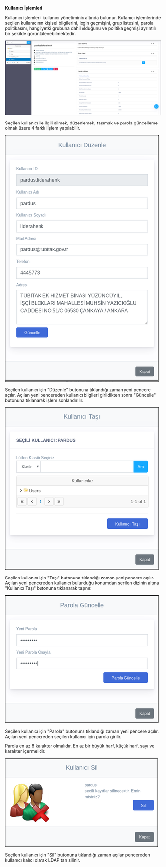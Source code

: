**Kullanıcı İşlemleri**

Kullanıcı işlemleri, kullanıcı yönetiminin altında bulunur. Kullanıcı işlemlerinde seçilen 
kullanıcının kişisel bilgilerini, login geçmişini, grup listesini, parola politikasını, hangi 
yetki grubuna dahil olduğunu ve politika geçmişi ayrıntılı bir şekilde görüntülenebilmektedir. 

![kullani_islemleri](../images/kullaniciislemleri/kullaniciislemleri.png)

Seçilen kullanıcı ile ilgili silmek, düzenlemek, taşımak ve parola güncelleme olmak üzere 4 farklı iişlem yapılabilir.

![düzenle](../images/kullaniciislemleri/duzenle.png)

Seçilen kullanıcı için "Düzenle" butonuna tıklandığı zaman yeni pencere açılır.
Açılan yeni pencereden kullanıcı bilgileri girildikten sonra "Güncelle" butonuna tıklanarak
işlem sonlandırılır.

![taşı](../images/kullaniciislemleri/tasi.png)

Seçilen kullanıcı için "Taşı" butonuna tıklandığı zaman yeni pencere açılır.
Açılan yeni pencereden kullanıcı bulunduğu konumdan seçilen dizinin altına "Kullanıcı Taşı"
butonuna tıklanarak taşınır.

![parola](../images/kullaniciislemleri/parola.png)

Seçilen kullanıcı için "Parola" butonuna tıklandığı zaman yeni pencere açılır.
Açılan yeni pencereden seçilen kullanıcı için parola girilir.

Parola en az 8 karakter olmalıdır. En az bir büyük harf, küçük harf, sayı ve karakter içermelidir.

![sil](../images/kullaniciislemleri/sil.png)

Seçilen kullanıcı için "Sil" butonuna tıklandığı zaman açılan pencereden kullanıcı kalıcı olarak LDAP tan silinir.
